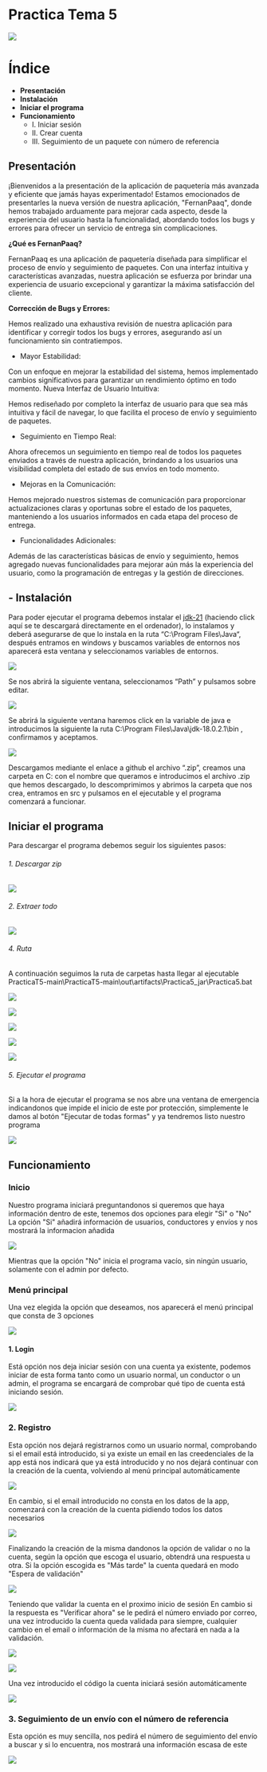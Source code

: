 # Practica Tema 5

![](https://cdn.discordapp.com/attachments/1163537549126545470/1224170600445120683/FernanPaaq.png?ex=661c84b7&is=660a0fb7&hm=8949ac2dbb30270826cd03bbce6e791ba9cdf4e902b570d9d5a34d85c7593a3e&)

# Índice
 - **Presentación**
 - **Instalación**
 - **Iniciar el programa**
 - **Funcionamiento**
 	- I. Iniciar sesión
	 - II. Crear cuenta
	 - III. Seguimiento de un paquete con número de referencia

 ## Presentación
¡Bienvenidos a la presentación de la aplicación de paquetería más avanzada y eficiente que jamás hayas experimentado! Estamos emocionados de presentarles la nueva versión de nuestra aplicación, "FernanPaaq", donde hemos trabajado arduamente para mejorar cada aspecto, desde la experiencia del usuario hasta la funcionalidad, abordando todos los bugs y errores para ofrecer un servicio de entrega sin complicaciones.

**¿Qué es FernanPaaq?**

FernanPaaq es una aplicación de paquetería diseñada para simplificar el proceso de envío y seguimiento de paquetes. Con una interfaz intuitiva y características avanzadas, nuestra aplicación se esfuerza por brindar una experiencia de usuario excepcional y garantizar la máxima satisfacción del cliente.

**Corrección de Bugs y Errores:**

Hemos realizado una exhaustiva revisión de nuestra aplicación para identificar y corregir todos los bugs y errores, asegurando así un funcionamiento sin contratiempos.
- Mayor Estabilidad:

Con un enfoque en mejorar la estabilidad del sistema, hemos implementado cambios significativos para garantizar un rendimiento óptimo en todo momento.
Nueva Interfaz de Usuario Intuitiva:

Hemos rediseñado por completo la interfaz de usuario para que sea más intuitiva y fácil de navegar, lo que facilita el proceso de envío y seguimiento de paquetes.
- Seguimiento en Tiempo Real:

Ahora ofrecemos un seguimiento en tiempo real de todos los paquetes enviados a través de nuestra aplicación, brindando a los usuarios una visibilidad completa del estado de sus envíos en todo momento.
- Mejoras en la Comunicación:

Hemos mejorado nuestros sistemas de comunicación para proporcionar actualizaciones claras y oportunas sobre el estado de los paquetes, manteniendo a los usuarios informados en cada etapa del proceso de entrega.
- Funcionalidades Adicionales:

Además de las características básicas de envío y seguimiento, hemos agregado nuevas funcionalidades para mejorar aún más la experiencia del usuario, como la programación de entregas y la gestión de direcciones.

## - Instalación
Para poder ejecutar el programa debemos instalar el [jdk-21](https://download.oracle.com/java/21/latest/jdk-21_windows-x64_bin.exe "jdk-21") (haciendo click aquí se te descargará directamente en el ordenador), lo instalamos y  deberá asegurarse de que lo instala en la ruta “C:\Program Files\Java“, después entramos en windows y buscamos variables de entornos nos aparecerá esta ventana y seleccionamos variables de entornos.

![](https://cdn.discordapp.com/attachments/1163537549126545470/1224173599217422446/image.png?ex=661c8782&is=660a1282&hm=3f9b6ee53e8d1fac667a70367b52b777a89fcfa22b8314c84bc7d2489da5336f&)

Se nos abrirá la siguiente ventana, seleccionamos “Path” y pulsamos sobre editar.

![](https://cdn.discordapp.com/attachments/1163537549126545470/1224173805824376902/image.png?ex=661c87b3&is=660a12b3&hm=1662027e3f6ccf1b63fb776e83378716730ee88cd4e8587cab06f087b7c2eb18&)

Se abrirá la siguiente ventana haremos click en la variable de java e introducimos la siguiente la ruta C:\Program Files\Java\jdk-18.0.2.1\bin , confirmamos y aceptamos.

![](https://cdn.discordapp.com/attachments/1163537549126545470/1224174093910151198/image.png?ex=661c87f8&is=660a12f8&hm=0d8cf6c5975ee9531ffa7dd7a6f5fad3b5a0aab1730c51ca9aa457a27ea94d17&)

Descargamos mediante el enlace a github el archivo “.zip”, creamos una carpeta en C: con el nombre que queramos e introducimos el archivo .zip que hemos descargado, lo descomprimimos y abrimos la carpeta que nos crea, entramos en src y pulsamos en el ejecutable y el programa comenzará a funcionar.

## Iniciar el programa

Para descargar el programa debemos seguir los siguientes pasos:

###### 1.  Descargar zip

![](https://cdn.discordapp.com/attachments/1163537549126545470/1224164722576855040/image.png?ex=661c7f3d&is=660a0a3d&hm=8e6a8192ffafc750f13a58823357cc2da42bc36cd9fc5f662a1c1339b386a789&)

###### 2. Extraer todo

![](https://cdn.discordapp.com/attachments/1163537549126545470/1224164859105513582/image.png?ex=661c7f5e&is=660a0a5e&hm=2e498576cf716eeb55a4c310eb8a55b1a4b517a128cb1aebcf845ff27aeb2923&)

###### 4. Ruta

A continuación seguimos la ruta de carpetas hasta llegar al ejecutable PracticaT5-main\PracticaT5-main\out\artifacts\Practica5_jar\Practica5.bat

![](https://cdn.discordapp.com/attachments/1163537549126545470/1224164916009893919/image.png?ex=661c7f6b&is=660a0a6b&hm=18fc7be3beec7d954e1b160381d8dd445bbe41bd7f3cc1b54076535017ce80f8&)

![](https://cdn.discordapp.com/attachments/1163537549126545470/1224164957118267393/image.png?ex=661c7f75&is=660a0a75&hm=5143ebc97467708388e52415b5a16c98f12aa428e9c57a3e92c8f8d68635abe5&)

![](https://cdn.discordapp.com/attachments/1163537549126545470/1224164992677445742/image.png?ex=661c7f7e&is=660a0a7e&hm=90c008609a553ba933ba77cd1a15681b8ab205a3dbf9a367ed710db3a6fc5f15&)

![](https://cdn.discordapp.com/attachments/1163537549126545470/1224165024709480478/image.png?ex=661c7f85&is=660a0a85&hm=ef1dc8cce8bdf5ae04f3c29bc8b656a1240ea3847f98d938c49fb18c9e5614e4&)

![](https://cdn.discordapp.com/attachments/1163537549126545470/1224165061501648917/image.png?ex=661c7f8e&is=660a0a8e&hm=6e9f281ccb1ad348e9a2812457dc788465eb8d3539d1aa77c5858f4b2decdfff&)

###### 5. Ejecutar el programa

Si a la hora de ejecutar el programa se nos abre una ventana de emergencia indicandonos que impide el inicio de este por protección, simplemente le damos al botón "Ejecutar de todas formas" y ya tendremos listo nuestro programa

![](https://cdn.discordapp.com/attachments/1163537549126545470/1224165121056706650/image.png?ex=661c7f9c&is=660a0a9c&hm=d5eeaabbff02ccd03d1332d6b8f9980ad8c2af20d24e09be25c9bd3da82e0f1a&)


## Funcionamiento

### Inicio
Nuestro programa iniciará preguntandonos si queremos que haya información dentro de este, tenemos dos opciones para elegir "Si" o "No" 
La opción "Si" añadirá información de usuarios, conductores y envíos y nos mostrará la informacion añadida

![](https://cdn.discordapp.com/attachments/1163537549126545470/1224122860612620348/image.png?ex=661c5841&is=6609e341&hm=705ac055f678f3eb2f6089539ae1ddb5d91c97781eaca27aa74039cf33c34f03&)

Mientras que la opción "No" inicia el programa vacío, sin ningún usuario, solamente con el admin por defecto.

### Menú principal
Una vez elegida la opción que deseamos, nos aparecerá el menú principal que consta de 3 opciones

![](https://cdn.discordapp.com/attachments/1163537549126545470/1224122943399792711/image.png?ex=661c5854&is=6609e354&hm=2a407a75d12ebb2b9690322bbfff73dcecd3aeee5b8e8f949412922abc5d07d8&)

#### 1. Login
Está opción nos deja iniciar sesión con una cuenta ya existente, podemos iniciar de esta forma tanto como un usuario normal, un conductor o un admin, el programa se encargará de comprobar qué tipo de cuenta está iniciando sesión.

![](https://cdn.discordapp.com/attachments/1163537549126545470/1224180447236460634/image.png?ex=661c8de2&is=660a18e2&hm=70be34d72b6ef3a1f27c10e54e78e38182cf2a84c40bfd77926892a54068341a&)

### 2. Registro
Esta opción nos dejará registrarnos como un usuario normal, comprobando si el email está introducido, si ya existe un email en las creedenciales de la app está nos indicará que ya está introducido y no nos dejará continuar con la creación de la cuenta, volviendo al menú principal automáticamente

![](https://cdn.discordapp.com/attachments/1163537549126545470/1224123211588042842/image.png?ex=661c5894&is=6609e394&hm=02e2d939dbf890da766d45d973b3df9a5f3478ce78b859d6aef09e7c787ce420&)

En cambio, si el email introducido no consta en los datos de la app, comenzará con la creación de la cuenta pidiendo todos los datos necesarios

![](https://media.discordapp.net/attachments/1163537549126545470/1224123501300940931/image.png?ex=661c58d9&is=6609e3d9&hm=88bcb822046c87901d4809ce632fcb29dd582367ba54688a7ab1036cdeb32924&=&format=webp&quality=lossless)

Finalizando la creación de la misma dandonos la opción de validar o no la cuenta, según la opción que escoga el usuario, obtendrá una respuesta u otra.
Si la opción escogida es "Más tarde" la cuenta quedará en modo "Espera de validación"

![](https://cdn.discordapp.com/attachments/1163537549126545470/1224124499658805369/image.png?ex=661c59c7&is=6609e4c7&hm=08760a9995242d986e3626547ec3e25c57a07149c3d82df78c66cfc1752a2d00&)

Teniendo que validar la cuenta en el proximo inicio de sesión
En cambio si la respuesta es "Verificar ahora" se le pedirá el número enviado por correo, una vez introducido la cuenta queda validada para siempre, cualquier cambio en el email o información de la misma no afectará en nada a la validación.

![](https://cdn.discordapp.com/attachments/1163537549126545470/1224123590157402334/image.png?ex=661c58ef&is=6609e3ef&hm=3184d46fd1aa6077ccc6992fa89f7a7bfc34222e87dc42a61795bfc4eb4e4fc8&)

![](https://cdn.discordapp.com/attachments/1163537549126545470/1224123819908796616/image.png?ex=661c5925&is=6609e425&hm=cbde854c7c1126a96c4a2d4b038388f22d99e422cce63222ce35d31891a01919&)

Una vez introducido el código la cuenta iniciará sesión automáticamente

![](https://cdn.discordapp.com/attachments/1163537549126545470/1224123948783108219/image.png?ex=661c5944&is=6609e444&hm=6ede8b5412a573b002df4bbf6da776382dd37a6c066a0e42ce65c5c46516e960&)

### 3. Seguimiento de un envío con el número de referencia
Esta opción es muy sencilla, nos pedirá el número de seguimiento del envío a buscar y si lo encuentra, nos mostrará una información escasa de este

![](https://cdn.discordapp.com/attachments/1163537549126545470/1224123059120898109/image.png?ex=661c5870&is=6609e370&hm=e2af81e9d47c10b641792d1d46fe8c86dd1178a730c92d94a88b8f9975a05c61&)
